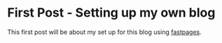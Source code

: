 # First Post - Setting up my own blog

This first post will be about my set up for this blog using [fastpages](https://github.com/fastai/fastpages). 

